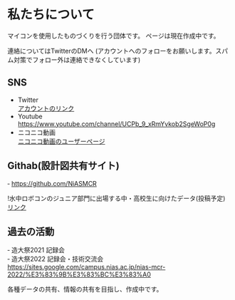 # 私たちについて
マイコンを使用したものづくりを行う団体です。
ページは現在作成中です。

連絡についてはTwitterのDMへ
(アカウントへのフォローをお願いします。スパム対策でフォロー外は連絡できなくしています)

## SNS  

- Twitter  
[アカウントのリンク](https://twitter.com/nias_mcr)  
- Youtube  
https://www.youtube.com/channel/UCPb_9_xRmYvkob2SgeWoP0g
- ニコニコ動画  
[ニコニコ動画のユーザーページ](https://www.nicovideo.jp/user/86514801)

## Githab(設計図共有サイト)  

‐ https://github.com/NiASMCR

!水中ロボコンのジュニア部門に出場する中・高校生に向けたデータ(投稿予定)  
[リンク]()  

## 過去の活動  

‐ 造大祭2021 記録会  
‐ 造大祭2022 記録会・技術交流会  
https://sites.google.com/campus.nias.ac.jp/nias-mcr-2022/%E3%83%9B%E3%83%BC%E3%83%A0  

各種データの共有、情報の共有を目指し、作成中です。
